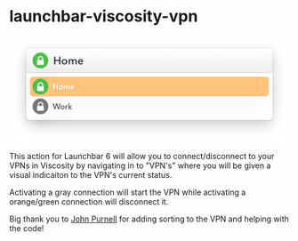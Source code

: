 launchbar-viscosity-vpn
=======================
![Alt text](VPN-Action.png)

This action for Launchbar 6 will allow you to connect/disconnect to your VPNs in Viscosity by navigating in to "VPN's" where you will be given a visual indicaiton to the VPN's current status. 

Activating a gray connection will start the VPN while activating a orange/green connection will disconnect it.

Big thank you to [John Purnell](https://github.com/jpcirrus) for adding sorting to the VPN and helping with the code!
